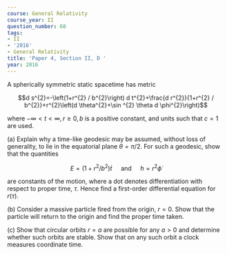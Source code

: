 ```yaml
---
course: General Relativity
course_year: II
question_number: 68
tags:
- II
- '2016'
- General Relativity
title: 'Paper 4, Section II, D '
year: 2016
---
```




A spherically symmetric static spacetime has metric

$$d s^{2}=-\left(1+r^{2} / b^{2}\right) d t^{2}+\frac{d r^{2}}{1+r^{2} / b^{2}}+r^{2}\left(d \theta^{2}+\sin ^{2} \theta d \phi^{2}\right)$$

where $-\infty<t<\infty, r \geqslant 0, b$ is a positive constant, and units such that $c=1$ are used.

(a) Explain why a time-like geodesic may be assumed, without loss of generality, to lie in the equatorial plane $\theta=\pi / 2$. For such a geodesic, show that the quantities

$$E=\left(1+r^{2} / b^{2}\right) \dot{t} \quad \text { and } \quad h=r^{2} \dot{\phi}$$

are constants of the motion, where a dot denotes differentiation with respect to proper time, $\tau$. Hence find a first-order differential equation for $r(\tau)$.

(b) Consider a massive particle fired from the origin, $r=0$. Show that the particle will return to the origin and find the proper time taken.

(c) Show that circular orbits $r=a$ are possible for any $a>0$ and determine whether such orbits are stable. Show that on any such orbit a clock measures coordinate time.